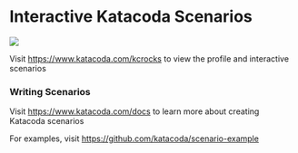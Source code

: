 # Interactive Katacoda Scenarios

[![](http://shields.katacoda.com/katacoda/kcrocks/count.svg)](https://www.katacoda.com/kcrocks "Get your profile on Katacoda.com")

Visit https://www.katacoda.com/kcrocks to view the profile and interactive scenarios

### Writing Scenarios
Visit https://www.katacoda.com/docs to learn more about creating Katacoda scenarios

For examples, visit https://github.com/katacoda/scenario-example
